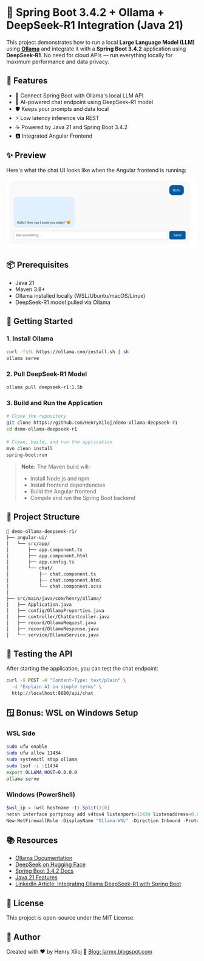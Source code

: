 # 🤖 Spring Boot 3.4.2 + Ollama + DeepSeek-R1 Integration (Java 21)

This project demonstrates how to run a local **Large Language Model (LLM)** using **[Ollama](https://ollama.com)** and integrate it with a **Spring Boot 3.4.2** application using **DeepSeek-R1**. No need for cloud APIs — run everything locally for maximum performance and data privacy.

## 🧩 Features

- 🔗 Connect Spring Boot with Ollama's local LLM API
- 💬 AI-powered chat endpoint using DeepSeek-R1 model
- 🛡️ Keeps your prompts and data local
- ⚡ Low latency inference via REST
- ☕ Powered by Java 21 and Spring Boot 3.4.2
- 🅰️ Integrated Angular Frontend

## ✨ Preview

Here's what the chat UI looks like when the Angular frontend is running:

![Chat UI Screenshot](https://github.com/HenryXiloj/demo-ollama-deepseek-r1/blob/master/img1.PNG?raw=true)

## 📦 Prerequisites

- Java 21
- Maven 3.8+
- Ollama installed locally (WSL/Ubuntu/macOS/Linux)
- DeepSeek-R1 model pulled via Ollama

## 🚀 Getting Started

### 1. Install Ollama

```bash
curl -fsSL https://ollama.com/install.sh | sh
ollama serve
```

### 2. Pull DeepSeek-R1 Model

```bash
ollama pull deepseek-r1:1.5b
```

### 3. Build and Run the Application

```bash
# Clone the repository
git clone https://github.com/HenryXiloj/demo-ollama-deepseek-r1
cd demo-ollama-deepseek-r1

# Clean, build, and run the application
mvn clean install 
spring-boot:run
```

> **Note:** The Maven build will:
> - Install Node.js and npm
> - Install frontend dependencies
> - Build the Angular frontend
> - Compile and run the Spring Boot backend

## 📁 Project Structure

```
📁 demo-ollama-deepseek-r1/
├── angular-ui/
│   └── src/app/
│       ├── app.component.ts
│       ├── app.component.html
│       ├── app.config.ts
│       └── chat/
│           ├── chat.component.ts
│           ├── chat.component.html
│           └── chat.component.scss
│
├── src/main/java/com/henry/ollama/
│   ├── Application.java
│   ├── config/OllamaProperties.java
│   ├── controller/ChatController.java
│   ├── record/OllamaRequest.java
│   ├── record/OllamaResponse.java
│   └── service/OllamaService.java

```

## 🧪 Testing the API

After starting the application, you can test the chat endpoint:

```bash
curl -X POST -H "Content-Type: text/plain" \
  -d "Explain AI in simple terms" \
  http://localhost:8080/api/chat
```

## 🪟 Bonus: WSL on Windows Setup

### WSL Side

```bash
sudo ufw enable
sudo ufw allow 11434
sudo systemctl stop ollama
sudo lsof -i :11434
export OLLAMA_HOST=0.0.0.0
ollama serve
```

### Windows (PowerShell)

```powershell
$wsl_ip = (wsl hostname -I).Split()[0]
netsh interface portproxy add v4tov4 listenport=11434 listenaddress=0.0.0.0 connectport=11434 connectaddress=$wsl_ip
New-NetFirewallRule -DisplayName "Ollama-WSL" -Direction Inbound -Protocol TCP -LocalPort 11434 -Action Allow
```

## 📚 Resources

- [Ollama Documentation](https://ollama.com)
- [DeepSeek on Hugging Face](https://huggingface.co/deepseek-ai)
- [Spring Boot 3.4.2 Docs](https://docs.spring.io/spring-boot/docs/3.4.2/reference/htmlsingle/)
- [Java 21 Features](https://docs.oracle.com/en/java/javase/21/)
- [LinkedIn Article: Integrating Ollama DeepSeek-R1 with Spring Boot](https://www.linkedin.com/pulse/integrating-ollama-deepseek-r1-spring-boot-henry-xiloj-herrera-jvaye/)

## 📜 License

This project is open-source under the MIT License.

## 🙌 Author

Created with ❤️ by Henry Xiloj 🔗 [Blog: jarmx.blogspot.com](https://jarmx.blogspot.com)
